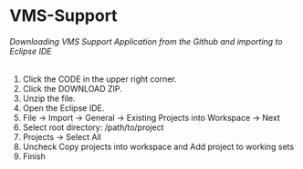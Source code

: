 # VMS-Support

######  Downloading VMS Support Application from the Github and importing to Eclipse IDE

1.	Click the CODE in the upper right corner.
2.	Click the DOWNLOAD ZIP.
3.	Unzip the file.
4.	Open the Eclipse IDE.
5.	File → Import → General → Existing Projects into Workspace → Next
6.	Select root directory: /path/to/project
7.	Projects → Select All
8.	Uncheck Copy projects into workspace and Add project to working sets
9.	Finish



